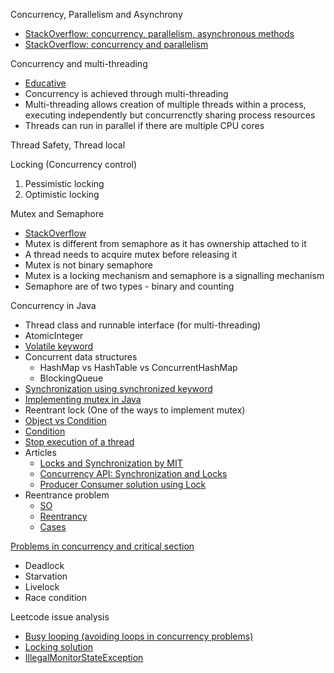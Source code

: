 
Concurrency, Parallelism and Asynchrony
- [StackOverflow: concurrency, parallelism, asynchronous methods](https://stackoverflow.com/questions/4844637/what-is-the-difference-between-concurrency-parallelism-and-asynchronous-methods)
- [StackOverflow: concurrency and parallelism](https://stackoverflow.com/questions/1050222/what-is-the-difference-between-concurrency-and-parallelism)

Concurrency and multi-threading 
- [Educative](https://www.educative.io/blog/multithreading-and-concurrency-fundamentals)
- Concurrency is achieved through multi-threading 
- Multi-threading allows creation of multiple threads within a process, executing independently but concurrenctly sharing process resources
- Threads can run in parallel if there are multiple CPU cores 

Thread Safety, Thread local

Locking (Concurrency control) 
  1. Pessimistic locking 
  2. Optimistic locking 

Mutex and Semaphore 
- [StackOverflow](https://stackoverflow.com/questions/771347/what-is-mutex-and-semaphore-in-java-what-is-the-main-difference)
- Mutex is different from semaphore as it has ownership attached to it
- A thread needs to acquire mutex before releasing it 
- Mutex is not binary semaphore
- Mutex is a locking mechanism and semaphore is a signalling mechanism 
- Semaphore are of two types - binary and counting 

Concurrency in Java 
- Thread class and runnable interface (for multi-threading)
- AtomicInteger
- [Volatile keyword](https://www.geeksforgeeks.org/volatile-keyword-in-java/)
- Concurrent data structures 
  - HashMap vs HashTable vs ConcurrentHashMap
  - BlockingQueue
- [Synchronization using synchronized keyword](https://www.geeksforgeeks.org/synchronization-in-java/)
- [Implementing mutex in Java](https://stackoverflow.com/questions/5291041/is-there-a-mutex-in-java) 
- Reentrant lock (One of the ways to implement mutex)
- [Object vs Condition](https://stackoverflow.com/questions/51063963/object-vs-condition-wait-vs-await)
- [Condition](https://docs.oracle.com/javase/7/docs/api/java/util/concurrent/locks/Condition.html)
- [Stop execution of a thread](https://www.geeksforgeeks.org/java-concurrency-yield-sleep-and-join-methods/)
- Articles
  - [Locks and Synchronization by MIT](https://web.mit.edu/6.005/www/fa15/classes/23-locks/) 
  - [Concurrency API: Synchronization and Locks](https://winterbe.com/posts/2015/04/30/java8-concurrency-tutorial-synchronized-locks-examples/)
  - [Producer Consumer solution using Lock](https://javarevisited.blogspot.com/2015/06/java-lock-and-condition-example-producer-consumer.html#axzz7FdFkypML)
- Reentrance problem 
  - [SO](https://stackoverflow.com/questions/2799023/what-exactly-is-a-reentrant-function)
  - [Reentrancy](https://en.wikipedia.org/wiki/Reentrancy_(computing))
  - [Cases](https://stackoverflow.com/questions/13983753/under-what-conditions-can-a-thread-enter-a-lock-monitor-region-more-than-once)


[Problems in concurrency and critical section](https://www.geeksforgeeks.org/synchronization-in-java/)
- Deadlock
- Starvation
- Livelock
- Race condition

Leetcode issue analysis
- [Busy looping (avoiding loops in concurrency problems)](https://leetcode.com/problems/print-foobar-alternately/discuss/1170524/Java-Sync-lock-resource)
- [Locking solution](https://leetcode.com/problems/print-foobar-alternately/discuss/1600113/Java-ReentrantLock-%2B-Condition-%2B-Volatile)
- [IllegalMonitorStateException](https://stackoverflow.com/questions/7126550/java-wait-and-notify-illegalmonitorstateexception)
